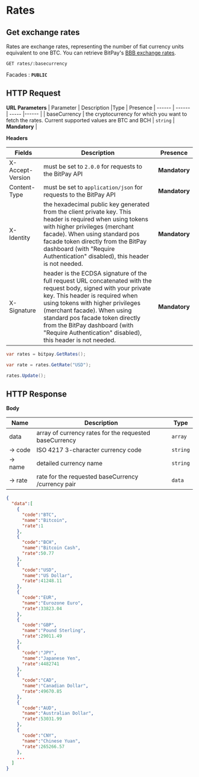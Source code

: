 # Rates

## Get exchange rates
Rates are exchange rates, representing the number of fiat currency units equivalent to one BTC.
You can retrieve BitPay's [BBB exchange rates](https://bitpay.com/exchange-rates).

`GET rates/:basecurrency`

Facades : **`PUBLIC`**

## HTTP Request

**URL Parameters**
| Parameter | Description |Type | Presence
| ------ | ------ | ----- |------ |
|  baseCurrency  | the cryptocurrency for which you want to fetch the rates. Current supported values are BTC and BCH | `string` | **Mandatory** |

**Headers**

| Fields | Description | Presence
| ------ | ------ | ------ |
|  X-Accept-Version  | must be set to `2.0.0` for requests to the BitPay API  | **Mandatory** |
| Content-Type | must be set to `application/json` for requests to the BitPay API | **Mandatory** | 
|  X-Identity  | the hexadecimal public key generated from the client private key. This header is required when using tokens with higher privileges (merchant facade). When using standard pos facade token directly from the BitPay dashboard (with "Require Authentication" disabled), this header is not needed.  | **Mandatory** |
| X-Signature | header is the ECDSA signature of the full request URL concatenated with the request body, signed with your private key. This header is required when using tokens with higher privileges (merchant facade). When using standard pos facade token directly from the BitPay dashboard (with "Require Authentication" disabled), this header is not needed. | **Mandatory** |
```c#
var rates = bitpay.GetRates();

var rate = rates.GetRate("USD");

rates.Update();
```

## HTTP Response

**Body**

| Name | Description |Type | 
| ------ | ------ | ----- |
|  data  | array of currency rates for the requested baseCurrency | `array` | 
| &rarr; code  | ISO 4217 3-character currency code | `string` | 
| &rarr; name  | detailed currency name | `string` | 
| &rarr; rate  | rate for the requested baseCurrency /currency pair | `data` | 

```json
{
  "data":[
    {
      "code":"BTC",
      "name":"Bitcoin",
      "rate":1
    },
    {
      "code":"BCH",
      "name":"Bitcoin Cash",
      "rate":50.77
    },
    {
      "code":"USD",
      "name":"US Dollar",
      "rate":41248.11
    },
    {
      "code":"EUR",
      "name":"Eurozone Euro",
      "rate":33823.04
    },
    {
      "code":"GBP",
      "name":"Pound Sterling",
      "rate":29011.49
    },
    {
      "code":"JPY",
      "name":"Japanese Yen",
      "rate":4482741
    },
    {
      "code":"CAD",
      "name":"Canadian Dollar",
      "rate":49670.85
    },
    {
      "code":"AUD",
      "name":"Australian Dollar",
      "rate":53031.99
    },
    {
      "code":"CNY",
      "name":"Chinese Yuan",
      "rate":265266.57
    },
    ...
  ]
}
```